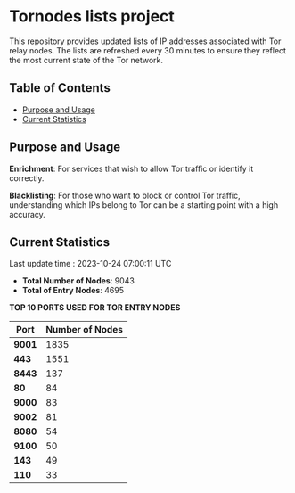 # Tornodes lists project

This repository provides updated lists of IP addresses associated with Tor relay nodes. The lists are refreshed every 30 minutes to ensure they reflect the most current state of the Tor network.

## Table of Contents

- [Purpose and Usage](#purpose-and-usage)
- [Current Statistics](#current-statistics)


## Purpose and Usage

**Enrichment**: For services that wish to allow Tor traffic or identify it correctly.

**Blacklisting**: For those who want to block or control Tor traffic, understanding which IPs belong to Tor can be a starting point with a high accuracy.

## Current Statistics

Last update time : 2023-10-24 07:00:11 UTC

- **Total Number of Nodes**: 9043
- **Total of Entry Nodes**: 4695

**TOP 10 PORTS USED FOR TOR ENTRY NODES**

| **Port** | **Number of Nodes** |
|------|-----------------|
| **9001**   | 1835  |
| **443**   | 1551  |
| **8443**   | 137  |
| **80**   | 84  |
| **9000**   | 83  |
| **9002**   | 81  |
| **8080**   | 54  |
| **9100**   | 50  |
| **143**   | 49  |
| **110**   | 33  |

